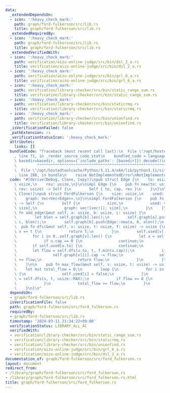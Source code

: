 ```yaml
---
data:
  _extendedDependsOn:
  - icon: ':heavy_check_mark:'
    path: graph/ford-fulkerson/src/lib.rs
    title: graph/ford-fulkerson/src/lib.rs
  _extendedRequiredBy:
  - icon: ':heavy_check_mark:'
    path: graph/ford-fulkerson/src/lib.rs
    title: graph/ford-fulkerson/src/lib.rs
  _extendedVerifiedWith:
  - icon: ':heavy_check_mark:'
    path: verification/aizu-online-judge/src/bin/dsl_2_a.rs
    title: verification/aizu-online-judge/src/bin/dsl_2_a.rs
  - icon: ':heavy_check_mark:'
    path: verification/aizu-online-judge/src/bin/grl_6_a.rs
    title: verification/aizu-online-judge/src/bin/grl_6_a.rs
  - icon: ':heavy_check_mark:'
    path: verification/library-checker/src/bin/static_range_sum.rs
    title: verification/library-checker/src/bin/static_range_sum.rs
  - icon: ':heavy_check_mark:'
    path: verification/library-checker/src/bin/staticrmq.rs
    title: verification/library-checker/src/bin/staticrmq.rs
  - icon: ':heavy_check_mark:'
    path: verification/library-checker/src/bin/unionfind.rs
    title: verification/library-checker/src/bin/unionfind.rs
  _isVerificationFailed: false
  _pathExtension: rs
  _verificationStatusIcon: ':heavy_check_mark:'
  attributes:
    links: []
  bundledCode: "Traceback (most recent call last):\n  File \"/opt/hostedtoolcache/Python/3.11.4/x64/lib/python3.11/site-packages/onlinejudge_verify/documentation/build.py\"\
    , line 71, in _render_source_code_stat\n    bundled_code = language.bundle(stat.path,\
    \ basedir=basedir, options={'include_paths': [basedir]}).decode()\n          \
    \         ^^^^^^^^^^^^^^^^^^^^^^^^^^^^^^^^^^^^^^^^^^^^^^^^^^^^^^^^^^^^^^^^^^^^^^^^^^^^^^^^^\n\
    \  File \"/opt/hostedtoolcache/Python/3.11.4/x64/lib/python3.11/site-packages/onlinejudge_verify/languages/rust.py\"\
    , line 288, in bundle\n    raise NotImplementedError\nNotImplementedError\n"
  code: "#[derive(Debug, Clone, Copy)]\npub struct Edge {\n    to: usize,\n    cap:\
    \ usize,\n    rev: usize,\n}\n\nimpl Edge {\n    pub fn new(to: usize, cap: usize,\
    \ rev: usize) -> Self {\n        Self { to, cap, rev }\n    }\n}\n\n#[derive(Debug,\
    \ Clone)]\npub struct FordFulkerson {\n    size: usize,\n    used: Vec<bool>,\n\
    \    graph: Vec<Vec<Edge>>,\n}\n\nimpl FordFulkerson {\n    pub fn new(size: usize)\
    \ -> Self {\n        Self {\n            size,\n            used: vec![false;\
    \ size],\n            graph: vec![vec![]; size],\n        }\n    }\n\n    pub\
    \ fn add_edge(&mut self, a: usize, b: usize, c: usize) {\n        let alen = self.graph[a].len();\n\
    \        let blen = self.graph[b].len();\n        self.graph[a].push(Edge::new(b,\
    \ c, blen));\n        self.graph[b].push(Edge::new(a, 0, alen));\n    }\n\n  \
    \  pub fn dfs(&mut self, v: usize, t: usize, f: usize) -> usize {\n        if\
    \ v == t {\n            return f;\n        }\n        self.used[v] = true;\n \
    \       for i in 0..self.graph[v].len() {\n            let u = self.graph[v][i];\n\
    \            if u.cap == 0 {\n                continue;\n            }\n     \
    \       if self.used[u.to] {\n                continue;\n            }\n     \
    \       let flow = self.dfs(u.to, t, f.min(u.cap));\n            if flow > 0 {\n\
    \                self.graph[v][i].cap -= flow;\n                self.graph[u.to][u.rev].cap\
    \ += flow;\n                return flow;\n            }\n        }\n        0\n\
    \    }\n\n    pub fn max_flow(&mut self, s: usize, t: usize) -> usize {\n    \
    \    let mut total_flow = 0;\n        loop {\n            for i in 0..self.size\
    \ {\n                self.used[i] = false;\n            }\n            let flow\
    \ = self.dfs(s, t, usize::MAX);\n            if flow == 0 {\n                break;\n\
    \            }\n            total_flow += flow;\n        }\n        total_flow\n\
    \    }\n}\n"
  dependsOn:
  - graph/ford-fulkerson/src/lib.rs
  isVerificationFile: false
  path: graph/ford-fulkerson/src/ford_fulkerson.rs
  requiredBy:
  - graph/ford-fulkerson/src/lib.rs
  timestamp: '2024-03-11 21:34:22+09:00'
  verificationStatus: LIBRARY_ALL_AC
  verifiedWith:
  - verification/library-checker/src/bin/static_range_sum.rs
  - verification/library-checker/src/bin/staticrmq.rs
  - verification/library-checker/src/bin/unionfind.rs
  - verification/aizu-online-judge/src/bin/grl_6_a.rs
  - verification/aizu-online-judge/src/bin/dsl_2_a.rs
documentation_of: graph/ford-fulkerson/src/ford_fulkerson.rs
layout: document
redirect_from:
- /library/graph/ford-fulkerson/src/ford_fulkerson.rs
- /library/graph/ford-fulkerson/src/ford_fulkerson.rs.html
title: graph/ford-fulkerson/src/ford_fulkerson.rs
---
```

